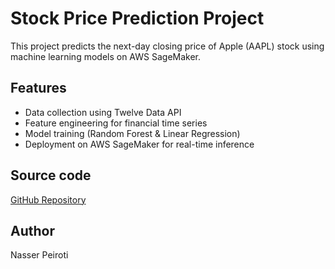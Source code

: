 # Stock Price Prediction Project

This project predicts the next-day closing price of Apple (AAPL) stock using machine learning models on AWS SageMaker.

## Features
- Data collection using Twelve Data API
- Feature engineering for financial time series
- Model training (Random Forest & Linear Regression)
- Deployment on AWS SageMaker for real-time inference

## Source code
[GitHub Repository](https://github.com/nasserpeiroti/Stock-Price-Prediction)

## Author
Nasser Peiroti
